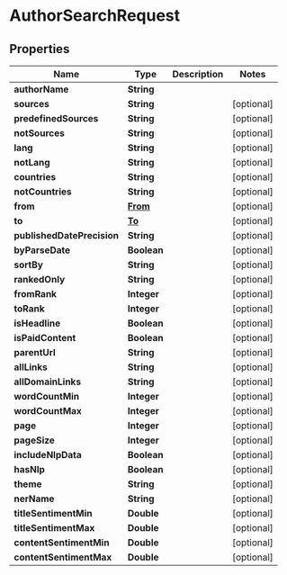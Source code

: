 

# AuthorSearchRequest


## Properties

| Name | Type | Description | Notes |
|------------ | ------------- | ------------- | -------------|
|**authorName** | **String** |  |  |
|**sources** | **String** |  |  [optional] |
|**predefinedSources** | **String** |  |  [optional] |
|**notSources** | **String** |  |  [optional] |
|**lang** | **String** |  |  [optional] |
|**notLang** | **String** |  |  [optional] |
|**countries** | **String** |  |  [optional] |
|**notCountries** | **String** |  |  [optional] |
|**from** | [**From**](From.md) |  |  [optional] |
|**to** | [**To**](To.md) |  |  [optional] |
|**publishedDatePrecision** | **String** |  |  [optional] |
|**byParseDate** | **Boolean** |  |  [optional] |
|**sortBy** | **String** |  |  [optional] |
|**rankedOnly** | **String** |  |  [optional] |
|**fromRank** | **Integer** |  |  [optional] |
|**toRank** | **Integer** |  |  [optional] |
|**isHeadline** | **Boolean** |  |  [optional] |
|**isPaidContent** | **Boolean** |  |  [optional] |
|**parentUrl** | **String** |  |  [optional] |
|**allLinks** | **String** |  |  [optional] |
|**allDomainLinks** | **String** |  |  [optional] |
|**wordCountMin** | **Integer** |  |  [optional] |
|**wordCountMax** | **Integer** |  |  [optional] |
|**page** | **Integer** |  |  [optional] |
|**pageSize** | **Integer** |  |  [optional] |
|**includeNlpData** | **Boolean** |  |  [optional] |
|**hasNlp** | **Boolean** |  |  [optional] |
|**theme** | **String** |  |  [optional] |
|**nerName** | **String** |  |  [optional] |
|**titleSentimentMin** | **Double** |  |  [optional] |
|**titleSentimentMax** | **Double** |  |  [optional] |
|**contentSentimentMin** | **Double** |  |  [optional] |
|**contentSentimentMax** | **Double** |  |  [optional] |



